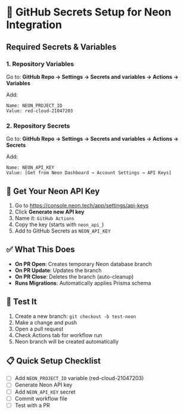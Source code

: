 # 🔐 GitHub Secrets Setup for Neon Integration

## Required Secrets & Variables

### 1. Repository Variables
Go to: **GitHub Repo → Settings → Secrets and variables → Actions → Variables**

Add:
```
Name: NEON_PROJECT_ID
Value: red-cloud-21047203
```

### 2. Repository Secrets
Go to: **GitHub Repo → Settings → Secrets and variables → Actions → Secrets**

Add:
```
Name: NEON_API_KEY
Value: [Get from Neon Dashboard → Account Settings → API Keys]
```

## 🔑 Get Your Neon API Key

1. Go to https://console.neon.tech/app/settings/api-keys
2. Click **Generate new API key**
3. Name it: `GitHub Actions`
4. Copy the key (starts with `neon_api_`)
5. Add to GitHub Secrets as `NEON_API_KEY`

## ✅ What This Does

- **On PR Open**: Creates temporary Neon database branch
- **On PR Update**: Updates the branch
- **On PR Close**: Deletes the branch (auto-cleanup)
- **Runs Migrations**: Automatically applies Prisma schema

## 🚀 Test It

1. Create a new branch: `git checkout -b test-neon`
2. Make a change and push
3. Open a pull request
4. Check Actions tab for workflow run
5. Neon branch will be created automatically

## 📋 Quick Setup Checklist

- [ ] Add `NEON_PROJECT_ID` variable (red-cloud-21047203)
- [ ] Generate Neon API key
- [ ] Add `NEON_API_KEY` secret
- [ ] Commit workflow file
- [ ] Test with a PR
